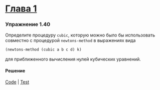 # [Глава 1](../index.md#Глава-1-Построение-абстракций-с-помощью-процедур)

### Упражнение 1.40
Определите процедуру `cubic`, которую можно было бы использовать совместно с процедурой `newtons-method` в выражениях вида
```clojure
(newtons-method (cubic a b c d) k)
```
для приближенного вычисления нулей кубических уравнений.

#### Решение
[Code](../../src/sicp/chapter01/1_40.clj) | [Test](../../test/sicp/chapter01/1_40_test.clj)
